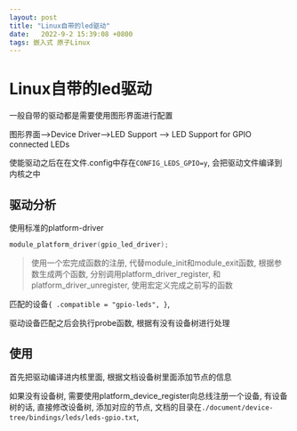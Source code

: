 ```yaml
---
layout: post
title: "Linux自带的led驱动" 
date:   2022-9-2 15:39:08 +0800
tags: 嵌入式 原子Linux
---
```


# Linux自带的led驱动

一般自带的驱动都是需要使用图形界面进行配置

图形界面-->Device Driver-->LED Support --> LED Support for GPIO connected LEDs 

使能驱动之后在在文件.config中存在`CONFIG_LEDS_GPIO=y`, 会把驱动文件编译到内核之中 



## 驱动分析

使用标准的platform-driver

```c
module_platform_driver(gpio_led_driver);
```

>   使用一个宏完成函数的注册, 代替module_init和module_exit函数, 根据参数生成两个函数, 分别调用platform_driver_register, 和platform_driver_unregister, 使用宏定义完成之前写的函数

匹配的设备`{ .compatible = "gpio-leds", }`, 

驱动设备匹配之后会执行probe函数, 根据有没有设备树进行处理



## 使用

首先把驱动编译进内核里面, 根据文档设备树里面添加节点的信息

如果没有设备树, 需要使用platform_device_register向总线注册一个设备, 有设备树的话, 直接修改设备树, 添加对应的节点, 文档的目录在`./document/device-tree/bindings/leds/leds-gpio.txt`,  










































